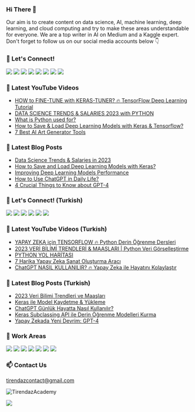 ### Hi There 👋

Our aim is to create content on data science, AI, machine learning, deep learning, and cloud computing and try to make these areas understandable for everyone. We are a top writer in AI on Medium and a Kaggle expert. Don't forget to follow us on our social media accounts below 👇

### 🔗 Let's Connect!

[![](https://img.shields.io/badge/YouTube-FF0000?style=plastic&logo=youtube&logoColor=white)](https://www.youtube.com/c/TirendazAcademy)
[![](https://img.shields.io/badge/Medium-000000?&style=plastic&logo=medium&logoColor=white)](https://tirendazacademy.medium.com)
[![](https://img.shields.io/badge/Instagram-E4405F?style=plastic&logo=instagram&logoColor=white)](https://www.instagram.com/TirendazAcademy)
[![](https://img.shields.io/badge/Twitter-1DA1F2?&style=plastic&logo=twitter&logoColor=white)](https://www.twitter.com/TirendazAcademy)
[![](https://img.shields.io/badge/TikTok-000000?style=plastic&logo=tiktok&logoColor=white)](https://www.tiktok.com/TirendazAcademy)
[![](https://img.shields.io/badge/LinkedIn-0A66C2?style=plastic&logo=linkedin&logoColor=white)](https://www.linkedin.com/in/tirendaz-academy/)
[![](https://img.shields.io/badge/Kaggle-20BEFF?style=plastic&logo=Kaggle&logoColor=white)](https://www.kaggle.com/TirendazAcademy)
[![](https://img.shields.io/badge/Reddit-FF4500?style=plastic&logo=reddit&logoColor=white)](https://www.reddit.com/user/TirendazAcademy)

<!-- 
[![](https://img.shields.io/badge/Stackoverflow-F58025?style=plastic&logo=stackoverflow&logoColor=white)](https://stackoverflow.com/users/18967083/tirendaz-academy)
[![](https://img.shields.io/badge/Quora-B92B27?&style=plastic&logo=Quora&logoColor=white)](https://www.quora.com/profile/Tirendaz-Academy)
-->

### 📌 Latest YouTube Videos

<!-- YOUTUBE:START -->
- [HOW to FINE-TUNE with KERAS-TUNER? 🔥 TensorFlow Deep Learning Tutorial](https://www.youtube.com/watch?v=ICLLS2WtbX8)
- [DATA SCIENCE TRENDS &amp; SALARIES 2023 with PYTHON](https://www.youtube.com/watch?v=mSUMUwhyMQs)
- [What is Python used for?](https://www.youtube.com/watch?v=pPtlZPs6G3E)
- [How to Save &amp; Load Deep Learning Models with Keras &amp; Tensorflow?](https://www.youtube.com/watch?v=jHiotWzvnNM)
- [7 Best AI Art Generator Tools](https://www.youtube.com/watch?v=cM32xaET81k)
<!-- YOUTUBE:END -->

### 🚀 Latest Blog Posts

<!-- BLOG-POST-LIST:START -->
- [Data Science Trends &amp; Salaries in 2023](https://levelup.gitconnected.com/data-science-trends-salaries-in-2023-57b75df39d32?source=rss-b5cbb779640e------2)
- [How to Save and Load Deep Learning Models with Keras?](https://pub.towardsai.net/how-to-save-and-load-deep-learning-models-with-keras-c439ab9b6f78?source=rss-b5cbb779640e------2)
- [Improving Deep Learning Models Performance](https://ai.plainenglish.io/improving-deep-learning-models-performance-7a6d96ef4ea7?source=rss-b5cbb779640e------2)
- [How to Use ChatGPT in Daily Life?](https://levelup.gitconnected.com/how-to-use-chatgpt-in-daily-life-4688f7afb930?source=rss-b5cbb779640e------2)
- [4 Crucial Things to Know about GPT-4](https://medium.com/geekculture/an-overview-of-gpt-4-in-4-steps-867bb81b31e3?source=rss-b5cbb779640e------2)
<!-- BLOG-POST-LIST:END -->

### 🔗 Let's Connect! (Turkish)

[![](https://img.shields.io/badge/YouTube-FF0000?style=plastic&logo=youtube&logoColor=white)](https://www.youtube.com/c/tirendazakademi)
[![](https://img.shields.io/badge/Medium-000000?&style=plastic&logo=medium&logoColor=white)](https://tirendazakademi.medium.com)
[![](https://img.shields.io/badge/Instagram-E4405F?style=plastic&logo=instagram&logoColor=white)](https://www.instagram.com/AkademiTirendaz)
[![](https://img.shields.io/badge/Twitter-1DA1F2?&style=plastic&logo=twitter&logoColor=white)](https://www.twitter.com/TirendazAkademi)
[![](https://img.shields.io/badge/TikTok-000000?style=plastic&logo=tiktok&logoColor=white)](https://www.tiktok.com/TirendazAkademi)
[![](https://img.shields.io/badge/Udemy-A435F0?style=plastic&logo=udemy&logoColor=white)](https://www.udemy.com/user/tirendaz-akademi-2)

### 📌 Latest YouTube Videos (Turkish)

<!-- YOUTUBETR:START -->
- [YAPAY ZEKA için TENSORFLOW 🔥 Python Derin Öğrenme Dersleri](https://www.youtube.com/watch?v=6g-L84G5PHU)
- [2023 VERİ BİLİMİ TRENDLERİ &amp; MAAŞLARI | Python Veri Görselleştirme](https://www.youtube.com/watch?v=KW6wjn8dblc)
- [PYTHON YOL HARİTASI](https://www.youtube.com/watch?v=7bvErURkgMA)
- [7 Harika Yapay Zeka Sanat Oluşturma Aracı](https://www.youtube.com/watch?v=OrHjsNq5fjg)
- [ChatGPT NASIL KULLANILIR? 🔥 Yapay Zeka ile Hayatını Kolaylaştır](https://www.youtube.com/watch?v=Qo2SnxkkaUo)
<!-- YOUTUBETR:END -->

### 🚀 Latest Blog Posts (Turkish)
<!-- BLOG-POST-LIST-TR:START -->
- [2023 Veri Bilimi Trendleri ve Maaşları](https://tirendazakademi.medium.com/2023-veri-bilimi-maa%C5%9Flar%C4%B1-711fc01f0f09?source=rss-e9566c9f34a3------2)
- [Keras ile Model Kaydetme &amp; Yükleme](https://tirendazakademi.medium.com/keras-ile-derin-%C3%B6%C4%9Frenme-modellerini-kaydetme-y%C3%BCkleme-2cdffded5bb3?source=rss-e9566c9f34a3------2)
- [ChatGPT Günlük Hayatta Nasıl Kullanılır?](https://tirendazakademi.medium.com/chatgpt-nas%C4%B1l-kullan%C4%B1l%C4%B1r-68ed2971ff?source=rss-e9566c9f34a3------2)
- [Keras Subclassing API ile Derin Öğrenme Modelleri Kurma](https://tirendazakademi.medium.com/keras-subclassing-api-ile-derin-%C3%B6%C4%9Frenme-modelleri-kurma-358255e4c2e9?source=rss-e9566c9f34a3------2)
- [Yapay Zekada Yeni Devrim: GPT-4](https://tirendazakademi.medium.com/yapay-zekada-yeni-devrim-gpt-4-1a9f86de15e9?source=rss-e9566c9f34a3------2)
<!-- BLOG-POST-LIST-TR:END -->

### 🤖 **Work Areas**

[![](https://img.shields.io/badge/AI-31C6D4?style=plastic&logo=WhenIWork&logoColor=white)]()
[![](https://img.shields.io/badge/DataScience-9A1663?style=plastic&logo=WhenIWork&logoColor=white)]()
[![](https://img.shields.io/badge/MachineLearning-DC5F00?style=plastic&logo=WhenIWork&logoColor=white)]()
[![](https://img.shields.io/badge/DeepLearning-000000?style=plastic&logo=WhenIWork&logoColor=white)]()
[![](https://img.shields.io/badge/DataEngineering-367E18?style=plastic&logo=WhenIWork&logoColor=white)]()
[![](https://img.shields.io/badge/MLOps-0F3460?style=plastic&logo=WhenIWork&logoColor=white)]()
[![](https://img.shields.io/badge/CloudComputing-D61C4E?style=plastic&logo=WhenIWork&logoColor=white)]()

<!--
[![](https://img.shields.io/badge/Bioinformatics-59CE8F?style=plastic&logo=WhenIWork&logoColor=white)]()
[![](https://img.shields.io/badge/Programming-EB1D36?style=plastic&logo=WhenIWork&logoColor=white)]()
-->

### 📫 Contact Us

tirendazcontact@gmail.com

<img src="https://komarev.com/ghpvc/?username=TirendazAcademy" alt="TirendazAcademy" /> 

[![](https://img.shields.io/github/followers/TirendazAcademy?style=social)](https://www.github.com/TirendazAcademy)  



<!--

**TirendazAcademy/TirendazAcademy** is a ✨ _special_ ✨ repository because its `README.md` (this file) appears on your GitHub profile.

![Tirendaz Academy's GitHub Stats](https://github-readme-stats.vercel.app/api?username=TirendazAcademy&show_icons=true)

Here are some ideas to get you started:

<p align="left"> </p>

- 🔭 I’m currently working on ...
- 🌱 I’m currently learning ...
- 👯 I’m looking to collaborate on ...
- 🤔 I’m looking for help with ...
- 💬 Ask me about ...
- 📫 How to reach me: ...
- 😄 Pronouns: ...
- ⚡ Fun fact: ...

-->
